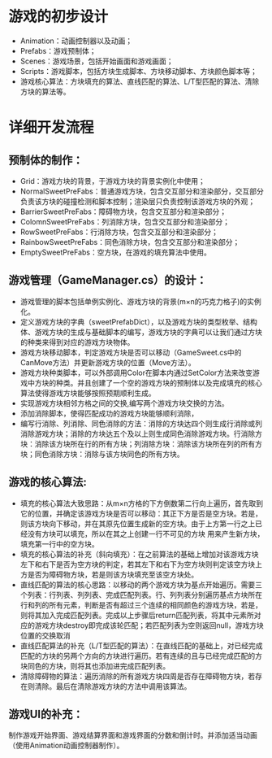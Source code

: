 # 游戏的初步设计
- Animation：动画控制器以及动画；
- Prefabs：游戏预制体；
- Scenes：游戏场景，包括开始画面和游戏画面；
- Scripts：游戏脚本，包括方块生成脚本、方块移动脚本、方块颜色脚本等；
- 游戏核心算法：方块填充的算法、直线匹配的算法、L/T型匹配的算法、清除方块的算法等。

# 详细开发流程
## 预制体的制作：
- Grid：游戏方块的背景，于游戏方块的背景实例化中使用；
- NormalSweetPreFabs：普通游戏方块，包含交互部分和渲染部分，交互部分负责该方块的碰撞检测和脚本控制；渲染层只负责控制该游戏方块的外观；
- BarrierSweetPreFabs：障碍物方块，包含交互部分和渲染部分；
- ColomnSweetPreFabs：列消除方块，包含交互部分和渲染部分；
- RowSweetPreFabs：行消除方块，包含交互部分和渲染部分；
- RainbowSweetPreFabs：同色消除方块，包含交互部分和渲染部分；
- EmptySweetPreFabs：空方块，在游戏的填充算法中使用。

## 游戏管理（GameManager.cs）的设计：
- 游戏管理的脚本包括单例实例化、游戏方块的背景(m×n的巧克力格子)的实例化。
- 定义游戏方块的字典（sweetPrefabDict），以及游戏方块的类型枚举、结构体、游戏方块的生成与基础脚本的编写，游戏方块的字典可以让我们通过方块的种类来得到对应的游戏方块物体。
- 游戏方块移动脚本，判定游戏方块是否可以移动（GameSweet.cs中的CanMove方法）并更新游戏方块的位置（Move方法）。
- 游戏方块种类脚本，可以外部调用Color在脚本内通过SetColor方法来改变游戏中方块的种类。并且创建了一个空的游戏方块的预制体以及完成填充的核心算法使得游戏方块能够按照预期顺利生成。
- 实现游戏方块相邻方格之间的交换,编写两个游戏方块交换的方法。
- 添加消除脚本，使得匹配成功的游戏方块能够顺利消除，
- 编写行消除、列消除、同色消除的方法：消除的方块达四个则生成行消除或列消除游戏方块；消除的方块达五个及以上则生成同色消除游戏方块。行消除方块：消除该方块所在行的所有方块；列消除方块：消除该方块所在列的所有方块；同色消除方块：消除与该方块同色的所有方块。

## 游戏的核心算法:
- 填充的核心算法大致思路：从m×n方格的下方倒数第二行向上遍历，首先取到它的位置，并确定该游戏方块是否可以移动：其正下方是否是空方块。若是，则该方块向下移动，并在其原先位置生成新的空方块。由于上方第一行之上已经没有方块可以填充，所以在其之上创建一行不可见的方块 用来产生新方块，填充第一行中的空方块。 
- 填充的核心算法的补充（斜向填充）：在之前算法的基础上增加对该游戏方块左下和右下是否为空方块的判定，若其左下和右下为空方块则判定该空方块上方是否为障碍物方块，若是则该方块填充至该空方块处。
- 直线匹配的算法的核心思路：以移动的两个游戏方块为基点开始遍历。需要三个列表：行列表、列列表、完成匹配列表。行、列列表分别遍历基点方块所在行和列的所有元素，判断是否有超过三个连续的相同颜色的游戏方块，若是，则将其加入完成匹配列表。完成以上步骤后return匹配列表，将其中元素所对应的游戏方块destroy即完成该轮匹配；若匹配列表为空则返回null，游戏方块位置的交换取消
- 直线匹配算法的补充（L/T型匹配的算法）：在直线匹配的基础上，对已经完成匹配的方块的另两个方向的方块进行遍历。若有连续的且与已经完成匹配的方块同色的方块，则将其也添加进完成匹配列表。
- 清除障碍物的算法：遍历消除的所有游戏方块四周是否存在障碍物方块，若存在则清除。最后在清除游戏方块的方法中调用该算法。

## 游戏UI的补充：
制作游戏开始界面、游戏结算界面和游戏界面的分数和倒计时。并添加适当动画（使用Animation动画控制器制作）。